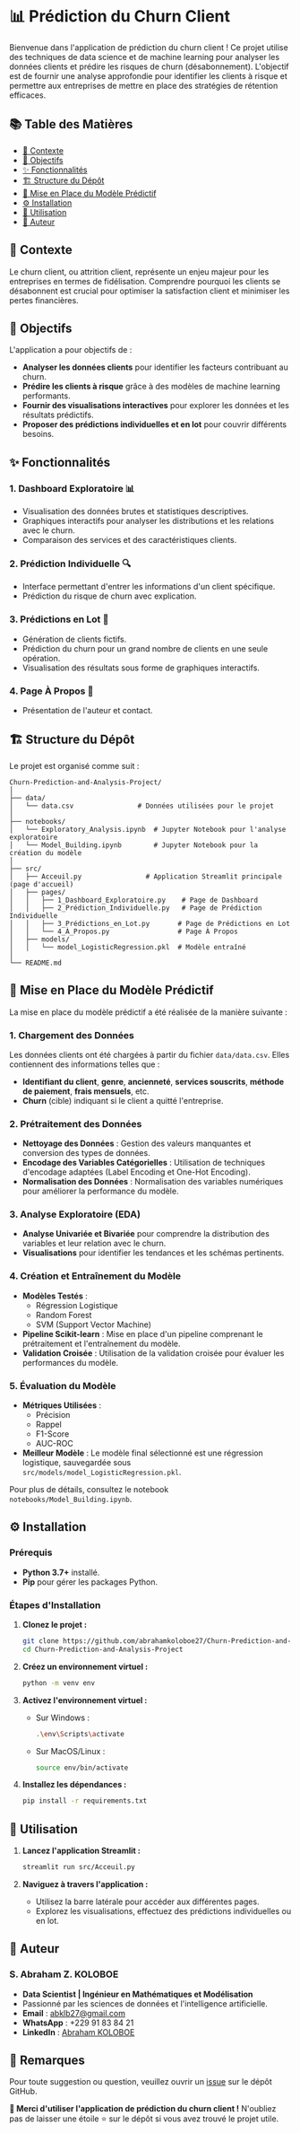# **📊 Prédiction du Churn Client**

Bienvenue dans l'application de prédiction du churn client ! Ce projet utilise des techniques de data science et de machine learning pour analyser les données clients et prédire les risques de churn (désabonnement). L'objectif est de fournir une analyse approfondie pour identifier les clients à risque et permettre aux entreprises de mettre en place des stratégies de rétention efficaces.



## **📚 Table des Matières**

- [📖 Contexte](#-contexte)
- [🎯 Objectifs](#-objectifs)
- [✨ Fonctionnalités](#-fonctionnalités)
- [🏗️ Structure du Dépôt](#️-structure-du-dépôt)
- [🧠 Mise en Place du Modèle Prédictif](#-mise-en-place-du-modèle-prédictif)
- [⚙️ Installation](#️-installation)
- [🚀 Utilisation](#-utilisation)
- [👤 Auteur](#-auteur)



## **📖 Contexte**

Le churn client, ou attrition client, représente un enjeu majeur pour les entreprises en termes de fidélisation. Comprendre pourquoi les clients se désabonnent est crucial pour optimiser la satisfaction client et minimiser les pertes financières.



## **🎯 Objectifs**

L'application a pour objectifs de :

- **Analyser les données clients** pour identifier les facteurs contribuant au churn.
- **Prédire les clients à risque** grâce à des modèles de machine learning performants.
- **Fournir des visualisations interactives** pour explorer les données et les résultats prédictifs.
- **Proposer des prédictions individuelles et en lot** pour couvrir différents besoins.



## **✨ Fonctionnalités**

### **1. Dashboard Exploratoire 📊**

- Visualisation des données brutes et statistiques descriptives.
- Graphiques interactifs pour analyser les distributions et les relations avec le churn.
- Comparaison des services et des caractéristiques clients.

### **2. Prédiction Individuelle 🔍**

- Interface permettant d'entrer les informations d'un client spécifique.
- Prédiction du risque de churn avec explication.

### **3. Prédictions en Lot 🧮**

- Génération de clients fictifs.
- Prédiction du churn pour un grand nombre de clients en une seule opération.
- Visualisation des résultats sous forme de graphiques interactifs.

### **4. Page À Propos 👤**

- Présentation de l'auteur et contact.



## **🏗️ Structure du Dépôt**

Le projet est organisé comme suit :

```
Churn-Prediction-and-Analysis-Project/
│
├── data/
│   └── data.csv                # Données utilisées pour le projet
│
├── notebooks/
│   └── Exploratory_Analysis.ipynb  # Jupyter Notebook pour l'analyse exploratoire
│   └── Model_Building.ipynb        # Jupyter Notebook pour la création du modèle
│
├── src/
│   ├── Acceuil.py                # Application Streamlit principale (page d'accueil)
│   ├── pages/
│   │   ├── 1_Dashboard_Exploratoire.py    # Page de Dashboard
│   │   ├── 2_Prédiction_Individuelle.py   # Page de Prédiction Individuelle
│   │   ├── 3_Prédictions_en_Lot.py       # Page de Prédictions en Lot
│   │   └── 4_À_Propos.py                 # Page À Propos
│   ├── models/
│   │   └── model_LogisticRegression.pkl  # Modèle entraîné
│
└── README.md
```



## **🧠 Mise en Place du Modèle Prédictif**

La mise en place du modèle prédictif a été réalisée de la manière suivante :

### **1. Chargement des Données**

Les données clients ont été chargées à partir du fichier `data/data.csv`. Elles contiennent des informations telles que :

- **Identifiant du client**, **genre**, **ancienneté**, **services souscrits**, **méthode de paiement**, **frais mensuels**, etc.
- **Churn** (cible) indiquant si le client a quitté l'entreprise.

### **2. Prétraitement des Données**

- **Nettoyage des Données** : Gestion des valeurs manquantes et conversion des types de données.
- **Encodage des Variables Catégorielles** : Utilisation de techniques d'encodage adaptées (Label Encoding et One-Hot Encoding).
- **Normalisation des Données** : Normalisation des variables numériques pour améliorer la performance du modèle.

### **3. Analyse Exploratoire (EDA)**

- **Analyse Univariée et Bivariée** pour comprendre la distribution des variables et leur relation avec le churn.
- **Visualisations** pour identifier les tendances et les schémas pertinents.

### **4. Création et Entraînement du Modèle**

- **Modèles Testés** :
  - Régression Logistique
  - Random Forest
  - SVM (Support Vector Machine)
- **Pipeline Scikit-learn** : Mise en place d'un pipeline comprenant le prétraitement et l'entraînement du modèle.
- **Validation Croisée** : Utilisation de la validation croisée pour évaluer les performances du modèle.

### **5. Évaluation du Modèle**

- **Métriques Utilisées** :
  - Précision
  - Rappel
  - F1-Score
  - AUC-ROC
- **Meilleur Modèle** : Le modèle final sélectionné est une régression logistique, sauvegardée sous `src/models/model_LogisticRegression.pkl`.

Pour plus de détails, consultez le notebook `notebooks/Model_Building.ipynb`.



## **⚙️ Installation**

### **Prérequis**

- **Python 3.7+** installé.
- **Pip** pour gérer les packages Python.

### **Étapes d'Installation**

1. **Clonez le projet :**

   ```bash
   git clone https://github.com/abrahamkoloboe27/Churn-Prediction-and-Analysis-Project.git
   cd Churn-Prediction-and-Analysis-Project
   ```

2. **Créez un environnement virtuel :**

   ```bash
   python -m venv env
   ```

3. **Activez l'environnement virtuel :**

   - Sur Windows :

     ```bash
     .\env\Scripts\activate
     ```

   - Sur MacOS/Linux :

     ```bash
     source env/bin/activate
     ```

4. **Installez les dépendances :**

   ```bash
   pip install -r requirements.txt
   ```



## **🚀 Utilisation**

1. **Lancez l'application Streamlit :**

   ```bash
   streamlit run src/Acceuil.py
   ```

2. **Naviguez à travers l'application :**

   - Utilisez la barre latérale pour accéder aux différentes pages.
   - Explorez les visualisations, effectuez des prédictions individuelles ou en lot.



## **👤 Auteur**

### **S. Abraham Z. KOLOBOE**

- **Data Scientist | Ingénieur en Mathématiques et Modélisation**
- Passionné par les sciences de données et l'intelligence artificielle.
- **Email** : [abklb27@gmail.com](mailto:abklb27@gmail.com)
- **WhatsApp** : +229 91 83 84 21
- **LinkedIn** : [Abraham KOLOBOE](https://www.linkedin.com/in/abraham-zacharie-koloboe-data-science-ia-generative-llms-machine-learning)



## **💬 Remarques**

Pour toute suggestion ou question, veuillez ouvrir un [issue](https://github.com/abrahamkoloboe27/Churn-Prediction-and-Analysis-Project/issues) sur le dépôt GitHub.



**🎉 Merci d'utiliser l'application de prédiction du churn client !** N'oubliez pas de laisser une étoile ⭐ sur le dépôt si vous avez trouvé le projet utile.

